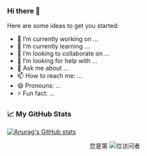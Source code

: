 ### Hi there 👋

Here are some ideas to get you started:

- 🔭 I’m currently working on ...
- 🌱 I’m currently learning ...
- 👯 I’m looking to collaborate on ...
- 🤔 I’m looking for help with ...
- 💬 Ask me about ...
- 📫 How to reach me: ...
- 😄 Pronouns: ...
- ⚡ Fun fact: ...


### 📈 My GitHub Stats
[![Anurag's GitHub stats](https://github-readme-stats.vercel.app/api?username=iwtkings&show_icons=true)](https://github.com/anuraghazra/github-readme-stats)

<p align="center"> 
  您是第  <img src="https://profile-counter.glitch.me/anran-world/count.svg" />位访问者
</p>
